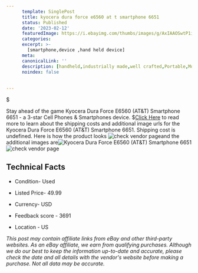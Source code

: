 ```yaml
---
      template: SinglePost
      title: kyocera dura force e6560 at t smartphone 6651
      status: Published
      date: '2023-02-12'
      featuredImage: https://i.ebayimg.com/thumbs/images/g/AxIAAOSwtP1iszq0/s-l225.jpg
      categories: 
      excerpt: >-
        [smartphone,device ,hand held device]
      meta:
      canonicalLink: ''
      description: [handheld,industrially made,well crafted,Portable,Mobile,Compact,Convenient,Lightweight,Maneuverable,Man-portable,Miniature,Carriable,Hand-held,Light,Holdable,Transportable,Mobile device,Pocket-sized,On-the-go,Wireless,Cordless,Compact size,Convenient size, smartphone,device ,hand held device]
      noindex: false
      
        
---
```

$

Stay ahead of the game Kyocera Dura Force E6560 (AT&T) Smartphone 6651 - a 3-star Cell Phones & Smartphones device.
$[Click Here](https://www.ebay.com/itm/144615007037?hash=item21abb9e33d%3Ag%3AAxIAAOSwtP1iszq0&mkevt=1&mkcid=1&mkrid=711-53200-19255-0&campid=%253CePNCampaignId%253E&customid=%253CreferenceId%253E&toolid=10049) to read more to learn about the shipping costs and additional image urls for the Kyocera Dura Force E6560 (AT&T) Smartphone 6651. Shipping cost is undefined. Here is how the product looks ![check vendor page](https://i.ebayimg.com/thumbs/images/g/AxIAAOSwtP1iszq0/s-l225.jpg)and the additional images are![Kyocera Dura Force E6560 (AT&T) Smartphone 6651](https://i.ebayimg.com/images/g/AxIAAOSwtP1iszq0/s-l1600.jpg)![check vendor page](https://origin-galleryplus.ebayimg.com/ws/web/144615007037_2_0_1/225x225.jpg,https://origin-galleryplus.ebayimg.com/ws/web/144615007037_3_0_1/225x225.jpg,https://origin-galleryplus.ebayimg.com/ws/web/144615007037_4_0_1/225x225.jpg,https://origin-galleryplus.ebayimg.com/ws/web/144615007037_5_0_1/225x225.jpg,https://origin-galleryplus.ebayimg.com/ws/web/144615007037_6_0_1/225x225.jpg,https://origin-galleryplus.ebayimg.com/ws/web/144615007037_7_0_1/225x225.jpg,https://origin-galleryplus.ebayimg.com/ws/web/144615007037_8_0_1/225x225.jpg,https://origin-galleryplus.ebayimg.com/ws/web/144615007037_9_0_1/225x225.jpg,https://origin-galleryplus.ebayimg.com/ws/web/144615007037_10_0_1/225x225.jpg,https://origin-galleryplus.ebayimg.com/ws/web/144615007037_11_0_1/225x225.jpg)



 ## Technical Facts 



     
      

 - Condition- Used 


      

 - Listed Price- 49.99 


      

 - Currency- USD 


      

 - Feedback score - 3691 


      

 - Location - US 


      
      

 *_This post may contain affiliate links from eBay and other third-party websites. As an eBay affiliate, we earn from qualifying purchases. Although we do our best to keep the information up-to-date and accurate, please check the date and all details with the vendor's website before making a purchase. Not all data may be accurate._*







